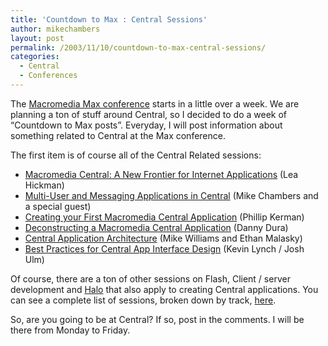 ```yaml
---
title: 'Countdown to Max : Central Sessions'
author: mikechambers
layout: post
permalink: /2003/11/10/countdown-to-max-central-sessions/
categories:
  - Central
  - Conferences
---
```



The [Macromedia Max conference][1] starts in a little over a week. We are planning a ton of stuff around Central, so I decided to do a week of &#8220;Countdown to Max posts&#8221;. Everyday, I will post information about something related to Central at the Max conference.

The first item is of course all of the Central Related sessions:

*   [Macromedia Central: A New Frontier for Internet Applications][2] (Lea Hickman)
*   [Multi-User and Messaging Applications in Central][3] (Mike Chambers and a special guest)
*   [Creating your First Macromedia Central Application][4] (Phillip Kerman)
*   [Deconstructing a Macromedia Central Application][5] (Danny Dura)
*   [Central Application Architecture][6] (Mike Williams and Ethan Malasky)
*   [Best Practices for Central App Interface Design][7] (Kevin Lynch / Josh Ulm)

Of course, there are a ton of other sessions on Flash, Client / server development and [Halo][7] that also apply to creating Central applications. You can see a complete list of sessions, broken down by track, [here][8].

So, are you going to be at Central? If so, post in the comments. I will be there from Monday to Friday.

 [1]: http://www.macromedia.com/macromedia/conference/
 [2]: http://www.macromedia.com/macromedia/conference/sessions/cs000w.html
 [3]: http://www.macromedia.com/macromedia/conference/sessions/cs004w.html
 [4]: http://www.macromedia.com/macromedia/conference/sessions/cs101h.html
 [5]: http://www.macromedia.com/macromedia/conference/sessions/cs104w.html
 [6]: http://www.macromedia.com/macromedia/conference/sessions/cs210w.html
 [7]: http://www.macromedia.com/macromedia/conference/sessions/ds206w.html
 [8]: http://www.macromedia.com/macromedia/conference/schedule/by_track/